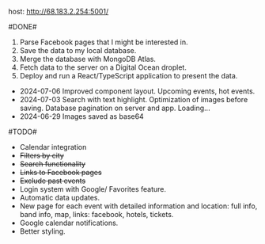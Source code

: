 host: http://68.183.2.254:5001/

#DONE#
1. Parse Facebook pages that I might be interested in.
2. Save the data to my local database.
3. Merge the database with MongoDB Atlas.
4. Fetch data to the server on a Digital Ocean droplet.
5. Deploy and run a React/TypeScript application to present the data.

- 2024-07-06
  Improved component layout. Upcoming events, hot events.
- 2024-07-03
Search with text highlight.
Optimization of images before saving.
Database pagination on server and app. Loading...
- 2024-06-29 
Images saved as base64

#TODO#
- Calendar integration
- ~~Filters by city~~
- ~~Search functionality~~
- ~~Links to Facebook pages~~
- ~~Exclude past events~~
- Login system with Google/ Favorites feature.
- Automatic data updates.
- New page for each event with detailed information and location: full info, band info, map, links: facebook, hotels, tickets.
- Google calendar notifications.
- Better styling.


